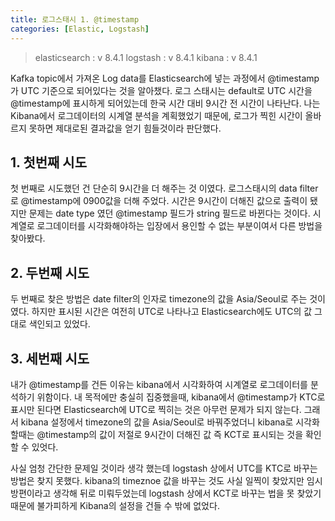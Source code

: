 ```yaml
---
title: 로그스태시 1. @timestamp
categories: [Elastic, Logstash]
---
```


> elasticsearch : v 8.4.1
> logstash : v 8.4.1
> kibana : v 8.4.1

Kafka topic에서 가져온 Log data를 Elasticsearch에 넣는 과정에서 @timestamp가 UTC 기준으로 되어있다는 것을 알아챘다.
로그 스태시는 default로 UTC 시간을 @timestamp에 표시하게 되어있는데 한국 시간 대비 9시간 전 시간이 나타난다.
나는 Kibana에서 로그데이터의 시계열 분석을 계획했었기 때문에, 로그가 찍힌 시간이 올바르지 못하면 제대로된 결과값을 얻기 힘들것이라 판단했다.

## 1. 첫번째 시도
 첫 번째로 시도했던 건 단순히 9시간을 더 해주는 것 이였다.
로그스태시의 data filter로 @timestamp에 0900값을 더해 주었다.
시간은 9시간이 더해진 값으로 출력이 됐지만 문제는 date type 였던 @timestamp 필드가 string 필드로 바뀐다는 것이다.
시계열로 로그데이터를 시각화해야하는 입장에서 용인할 수 없는 부분이여서 다른 방법을 찾아봤다.

## 2. 두번째 시도
 두 번째로 찾은 방법은 date filter의 인자로 timezone의 값을 Asia/Seoul로 주는 것이였다.
하지만 표시된 시간은 여전히 UTC로 나타나고 Elasticsearch에도 UTC의 값 그대로 색인되고 있었다.

## 3. 세번째 시도
 내가 @timestamp를 건든 이유는 kibana에서 시각화하여 시계열로 로그데이터를 분석하기 위함이다.
내 목적에만 충실히 집중했을때, kibana에서 @timestamp가 KTC로 표시만 된다면 Elasticsearch에 UTC로 찍히는 것은 아무런 문제가 되지 않는다.
그래서 kibana 설정에서 timezone의 값을 Asia/Seoul로 바꿔주었더니 kibana로 시각화 할때는 @timestamp의 값이 저절로 9시간이 더해진 값 즉 KCT로 표시되는 것을 확인 할 수 있엇다.


사실 엄청 간단한 문제일 것이라 생각 했는데 logstash 상에서 UTC를 KTC로 바꾸는 방법은 찾지 못했다.
kibana의 timeznoe 값을 바꾸는 것도 사실 일찍이 찾았지만 임시 방편이라고 생각해 뒤로 미뤄두었는데
logstash 상에서 KCT로 바꾸는 법을 못 찾았기 때문에 불가피하게 Kibana의 설정을 건들 수 밖에 없었다.

